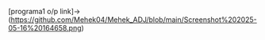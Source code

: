 [programa1 o/p link]->(https://github.com/Mehek04/Mehek_ADJ/blob/main/Screenshot%202025-05-16%20164658.png)
